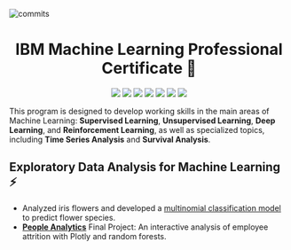 ![commits](https://img.shields.io/github/last-commit/kellibelcher/IBM-Machine-Learning-Professional-Certificate?label=Last%20Commit%20)

<h1 align="center">
  IBM Machine Learning Professional Certificate 🌠
</h1> 

<p align="center">
  <img src="https://img.shields.io/badge/Python-3670A0?style=plastic&logo=python&logoColor=ffffff"/> 
  <img src="https://img.shields.io/badge/pandas-%23130754.svg?style=plastic&logo=pandas&logoColor=white"/>
  <img src="https://img.shields.io/badge/NumPy-%23013243.svg?style=plastic&logo=numpy&logoColor=white"/> 
  <img src="https://img.shields.io/badge/SciPy-%230C55A5.svg?style=plastic&logo=scipy&logoColor=%white">
  <img src="https://img.shields.io/badge/scikit--learn-%23F89939.svg?style=plastic&logo=scikit-learn&logoColor=white"/>
  <img src="https://img.shields.io/badge/Plotly-%233F4F75.svg?style=plastic&logo=plotly&logoColor=white">
  <img src="https://img.shields.io/badge/Jupyter-%23F37725.svg?style=plastic&logo=jupyter&logoColor=white"/>
</p> 

This program is designed to develop working skills in the main areas of Machine Learning: **Supervised Learning**, **Unsupervised Learning**, **Deep Learning**, and **Reinforcement Learning**, as well as specialized topics, including **Time Series Analysis** and **Survival Analysis**.

## Exploratory Data Analysis for Machine Learning :zap:
- Analyzed iris flowers and developed a [multinomial classification model](https://www.kaggle.com/kellibelcher/multinomial-classification-of-iris-species) to predict flower species.
- **[People Analytics](https://www.kaggle.com/kellibelcher/exploratory-data-analysis-with-plotly)** Final Project: An interactive analysis of employee attrition with Plotly and random forests.
